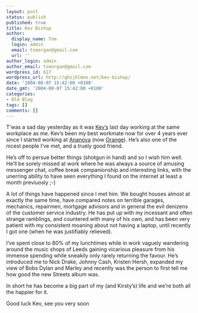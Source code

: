 ```yaml
---
layout: post
status: publish
published: true
title: Kev Bishop
author:
  display_name: Tom
  login: admin
  email: tsmorgan@gmail.com
  url: ''
author_login: admin
author_email: tsmorgan@gmail.com
wordpress_id: 617
wordpress_url: http://ghijklmno.net/kev-bishop/
date: '2004-08-07 15:42:00 +0100'
date_gmt: '2004-08-07 15:42:00 +0100'
categories:
- Old Blog
tags: []
comments: []
---
```

<p>T&#8217;was a sad day yesterday as it was <a href="http://sorehead.org">Kev&#8217;s</a> last day working at the same workplace as me. Kev&#8217;s been my best workmate now for over 4 years ever since I started working at <a href="http://www.ananova.com/">Ananova</a> (now <a href="http://web.orange.co.uk">Orange</a>). He&#8217;s also one of the nicest people I&#8217;ve met, and a truely good friend.</p>

<p>He&#8217;s off to persue better things (shotgun in hand) and so I wish him well. He&#8217;ll be sorely missed at work where he was always a source of amusing messenger chat, coffee break companionship and interesting links, with the unerring ability to have seen everything I found on the internet at least a month previuosly ;-)</p>

<p>A lot of things have happened since I met him. We bought houses almost at exactly the same time, have compared notes on terrible garages, mechanics, repairmen, mortgage advisors and in general the evil denizens of the customer service industry.  He has put up with my incessant and often strange ramblings, and countered with many of his own, and has been very patient with my consistent moaning about not having a laptop, until recently I got one (when he was justifiably relieved).</p>

<p> I&#8217;ve spent close to 80% of my lunchtimes while in work vaguely wandering around the music shops of Leeds gaining vicarious pleasure from his immense spending while sneakily only rarely returning the favour. He&#8217;s introduced me to Nick Drake, Johnny Cash, Kristen Hersh, expanded my view of Bobs Dylan and Marley and recently was the person to first tell me how good the new Streets album was.</p>

<p>In short he has become a big part of my (and Kirsty&#8217;s) life and we&#8217;re both all the happier for it.</p>

<p>Good luck Kev, see you very soon</p>

